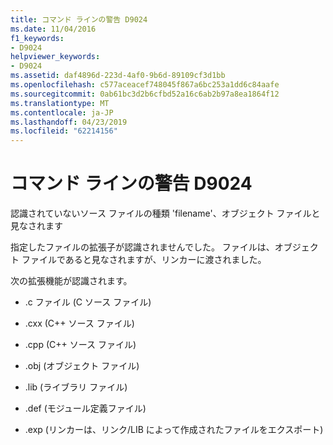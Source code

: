 ```yaml
---
title: コマンド ラインの警告 D9024
ms.date: 11/04/2016
f1_keywords:
- D9024
helpviewer_keywords:
- D9024
ms.assetid: daf4896d-223d-4af0-9b6d-89109cf3d1bb
ms.openlocfilehash: c577aceacef748045f867a6bc253a1dd6c84aafe
ms.sourcegitcommit: 0ab61bc3d2b6cfbd52a16c6ab2b97a8ea1864f12
ms.translationtype: MT
ms.contentlocale: ja-JP
ms.lasthandoff: 04/23/2019
ms.locfileid: "62214156"
---
```

# <a name="command-line-warning-d9024"></a>コマンド ラインの警告 D9024

認識されていないソース ファイルの種類 'filename'、オブジェクト ファイルと見なされます

指定したファイルの拡張子が認識されませんでした。 ファイルは、オブジェクト ファイルであると見なされますが、リンカーに渡されました。

次の拡張機能が認識されます。

- .c ファイル (C ソース ファイル)

- .cxx (C++ ソース ファイル)

- .cpp (C++ ソース ファイル)

- .obj (オブジェクト ファイル)

- .lib (ライブラリ ファイル)

- .def (モジュール定義ファイル)

- .exp (リンカーは、リンク/LIB によって作成されたファイルをエクスポート)